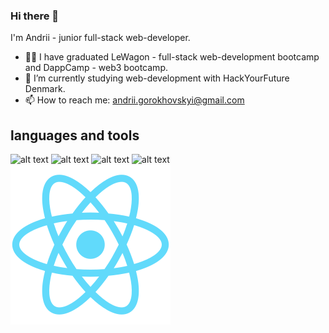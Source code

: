 ### Hi there 👋

<!--
**andrii1/andrii1** is a ✨ _special_ ✨ repository because its `README.md` (this file) appears on your GitHub profile.

Here are some ideas to get you started:

- 🔭 I’m currently working on ...
- 🌱 I’m currently learning ...
- 👯 I’m looking to collaborate on ...
- 🤔 I’m looking for help with ...
- 💬 Ask me about ...
- 📫 How to reach me: ...
- 😄 Pronouns: ...
- ⚡ Fun fact: ...
-->

I'm Andrii - junior full-stack web-developer. 
- 👨‍💻 I have graduated LeWagon - full-stack web-development bootcamp and DappCamp - web3 bootcamp.
- 🌱 I’m currently studying web-development with HackYourFuture Denmark.
- 📫 How to reach me: andrii.gorokhovskyi@gmail.com

## languages and tools
![alt text](https://github.com/abranhe/programming-languages-logos/blob/master/src/html/html_24x24.png?raw=true)
![alt text](https://github.com/abranhe/programming-languages-logos/blob/master/src/css/css_24x24.png?raw=true)
![alt text](https://github.com/abranhe/programming-languages-logos/blob/master/src/javascript/javascript_24x24.png?raw=true)
![alt text](https://github.com/abranhe/programming-languages-logos/blob/master/src/ruby/ruby_24x24.png?raw=true)
![alt text](https://github.com/devicons/devicon/blob/master/icons/react/react-original.svg?raw=true)


